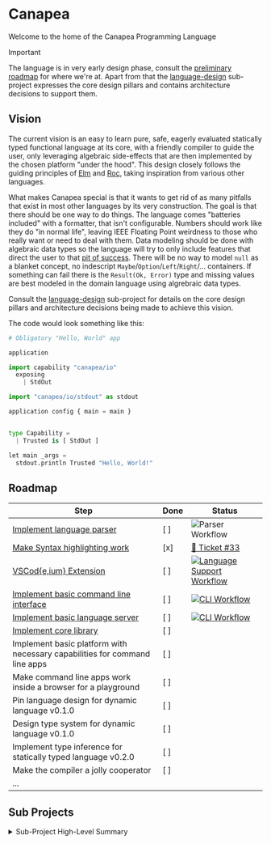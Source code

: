 # Canapea

Welcome to the home of the Canapea Programming Language

> [!IMPORTANT]
> The language is in very early design phase, consult the [preliminary roadmap](#roadmap) for where we're at. Apart from that the [language-design](./language-design/) sub-project expresses the core design pillars and contains architecture decisions to support them.


## Vision

The current vision is an easy to learn pure, safe, eagerly evaluated statically typed functional language at its core, with a friendly compiler to guide the user, only leveraging algebraic side-effects that are then implemented by the chosen platform "under the hood". This design closely follows the guiding principles of [Elm](https://elm-lang.org) and [Roc](https://roc-lang.org), taking inspiration from various other languages.

What makes Canapea special is that it wants to get rid of as many pitfalls that exist in most other languages by its very construction. The goal is that there should be one way to do things. The language comes "batteries included" with a formatter, that isn't configurable. Numbers should work like they do "in normal life", leaving IEEE Floating Point weirdness to those who really want or need to deal with them. Data modeling should be done with algebraic data types so the language will try to only include features that direct the user to that [pit of success](https://blog.ploeh.dk/2023/03/27/more-functional-pits-of-success/). There will be no way to model `null` as a blanket concept, no indescript `Maybe`/`Option`/`Left`/`Right`/... containers. If something can fail there is the `Result(Ok, Error)` type and missing values are best modeled in the domain language using algrebraic data types.

Consult the [language-design](./language-design/) sub-project for details on the core design pillars and architecture decisions being made to achieve this vision.

The code would look something like this:

```python
# Obligatory "Hello, World" app

application

import capability "canapea/io"
  exposing
    | StdOut

import "canapea/io/stdout" as stdout

application config { main = main }


type Capability =
  | Trusted is [ StdOut ]

let main _args =
  stdout.println Trusted "Hello, World!"

```

## Roadmap

| Step | Done | Status |
|------|------|--------|
| [Implement language parser](https://github.com/orgs/canapea/projects/1/views/1) | [ ] | ![Parser Workflow](https://github.com/canapea/canapea/actions/workflows/parser.yml/badge.svg)
| [Make Syntax highlighting work](https://github.com/canapea/canapea/issues/33) | [x] | [🚧 Ticket #33](https://github.com/canapea/canapea/issues/33)
| [VSCod{e,ium} Extension](https://github.com/orgs/canapea/projects/2/views/1) | [ ] | [![Language Support Workflow](https://github.com/canapea/canapea/actions/workflows/vsext.yml/badge.svg)](https://github.com/canapea/canapea/actions/workflows/vsext.yml)
| [Implement basic command line interface](https://github.com/orgs/canapea/projects/3/views/1) | [ ] | [![CLI Workflow](https://github.com/canapea/canapea/actions/workflows/lib.yml/badge.svg)](https://github.com/canapea/canapea/actions/workflows/lib.yml)
| [Implement basic language server](https://github.com/orgs/canapea/projects/5/views/1) | [ ] | [![CLI Workflow](https://github.com/canapea/canapea/actions/workflows/lib.yml/badge.svg)](https://github.com/canapea/canapea/actions/workflows/lib.yml)
| [Implement core library](https://github.com/orgs/canapea/projects/6/views/1) | [ ] |
| Implement basic platform with necessary capabilities for command line apps | [ ] |
| Make command line apps work inside a browser for a playground | [ ] |
| Pin language design for dynamic language v0.1.0 | [ ] |
| Design type system for dynamic language v0.1.0 | [ ] |
| Implement type inference for statically typed language v0.2.0 | [ ] |
| Make the compiler a jolly cooperator | [ ] |
| ... |    |


## Sub Projects


<details>
  <summary>Sub-Project High-Level Summary</summary>

### [CLI](./cli/)

The official Command Line Interface, batteries included. For technical details consult its [README](./cli/README.md).


### [Language Design](./language-design/)

Contains documentation about the design process of the Canapea language, including the core pillars and [Architecture Decision Records](https://github.com/joelparkerhenderson/architecture-decision-record). For technical details consult its [README](./language-design/README.md).


### [Language Server](./language-server/)

The official Language Server. For technical details consult its [README](./language-server/README.md).


### [Language Support](./language-support-vscode/)

The official VSCod{e,ium} extension. For technical details consult its [README](./language-support-vscode/README.md).


### [libcanapea (Canapea Compiler As A Library)](./libcanapea/)

The official "language intelligence" compiler-as-a-library. For technical details consult its [README](./libcanapea/README.md).


### [libcanapea-common](./libcanapea-common/)

Common library to support being able to maintain the compiler as a composite of smaller units. For technical details consult its [README](./libcanapea-common/README.md).


### [Parser](./parser/)

The language parser is generated with the help of tree-sitter. For technical details consult its [README](./parser/README.md).

### [Core Library (org.canapea.core)](./org.canapea.core/)

The core library written in Canapea. For technical details consult its [README](./org.canapea.core/README.md).


### Miscellaneous


#### [Outbox](./outbox.sh)

Uses the [Outbox Pattern](https://en.wikipedia.org/wiki/Inbox_and_outbox_pattern) to decouple asset distribution throughout the project. Build scripts of sub-projects call the outbox which will in turn take care of copying artifacts around without the originator knowing anything about the other projects.


</details>
